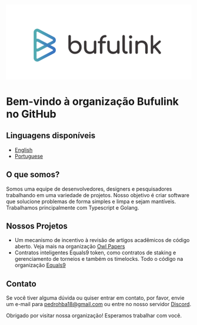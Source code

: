 <p align="center">
  <a href="" rel="noopener">
 <img src="logo.png" alt="Logo do projeto"></a>
</p>

# Bem-vindo à organização Bufulink no GitHub

## Linguagens disponíveis
- [English](#english)
- [Portuguese](#)


## O que somos?

Somos uma equipe de desenvolvedores, designers e pesquisadores trabalhando em uma variedade de projetos. Nosso objetivo é criar software que solucione problemas de forma simples e limpa e sejam mantíveis. Trabalhamos principalmente com Typescript e Golang.

## Nossos Projetos

- Um mecanismo de incentivo à revisão de artigos acadêmicos de código aberto. Veja mais na organização [Owl Papers](https://github.com/owl-papers)
- Contratos inteligentes Equals9 token, como contratos de staking e gerenciamento de torneios e também os timelocks. Todo o código na organização [Equals9](https://github.com/equals9-com) 

## Contato

Se você tiver alguma dúvida ou quiser entrar em contato, por favor, envie um e-mail para [pedrohba18@gmail.com](mailto:pedrohba18@gmail.com) ou entre no nosso servidor [Discord](https://example.slack.com).

Obrigado por visitar nossa organização! Esperamos trabalhar com você.